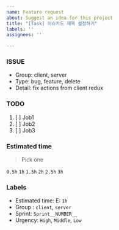 ```yaml
---
name: Feature request
about: Suggest an idea for this project
title: "[Task] 이슈카드 제목 설정하기"
labels: ''
assignees: ''

---
```


### ISSUE
- Group: client, server
- Type: bug, feature, delete
- Detail: fix actions from client redux

### TODO
1. [ ] Job1
2. [ ] Job2
3. [ ] Job3

### Estimated time
> Pick one

```0.5h```
```1h```
```1.5h```
```2h```
```2.5h```
```3h```

### Labels

- Estimated time: E: ```1h```
- Group : ```client```, ```server```
- Sprint: ```Sprint__NUMBER__```
- Urgency: ```High```, ```Middle```, ```Low```
